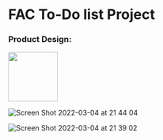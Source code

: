 # FAC To-Do list Project

### Product Design:
<img src="https://user-images.githubusercontent.com/82019270/156847638-60426cdf-e0f1-4c90-8e03-45f413a7d118.png" width="100" height="100">

![Screen Shot 2022-03-04 at 21 44 04](https://user-images.githubusercontent.com/82019270/156847362-11a3dd98-8185-4a43-bf58-2b18e29ca056.png)

![Screen Shot 2022-03-04 at 21 39 02](https://user-images.githubusercontent.com/82019270/156847341-e50d0985-9000-429e-a48b-fb0e3a8a8869.png)
